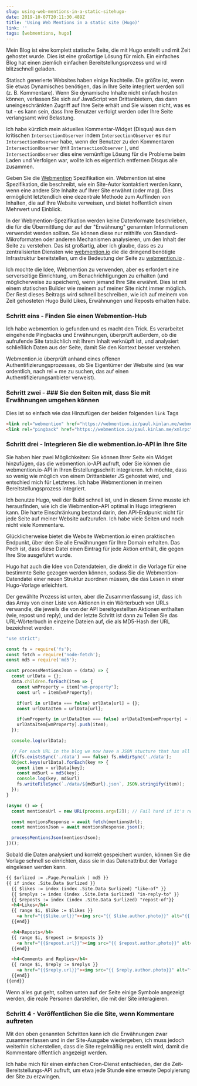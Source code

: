 ```yaml
---
slug: using-web-mentions-in-a-static-sitehugo-
date: 2019-10-07T20:11:30.489Z
title: 'Using Web Mentions in a static site (Hugo)'
link: ''
tags: [webmentions, hugo]
---
```


Mein Blog ist eine komplett statische Seite, die mit Hugo erstellt und mit Zeit gehostet wurde. Dies ist eine großartige Lösung für mich. Ein einfaches Blog hat einen ziemlich einfachen Bereitstellungsprozess und wird blitzschnell geladen.

Statisch generierte Websites haben einige Nachteile. Die größte ist, wenn Sie etwas Dynamisches benötigen, das in Ihre Seite integriert werden soll (z. B. Kommentare). Wenn Sie dynamische Inhalte nicht einfach hosten können, verlassen Sie sich auf JavaScript von Drittanbietern, das dann uneingeschränkten Zugriff auf Ihre Seite erhält und Sie wissen nicht, was es tut - es kann sein, dass Ihre Benutzer verfolgt werden oder Ihre Seite verlangsamt wird Belastung.

Ich habe kürzlich mein aktuelles Kommentar-Widget (Disqus) aus dem kritischen `IntersectionObserver` indem `IntersectionObserver` es nur `IntersectionObserver` habe, wenn der Benutzer zu den Kommentaren `IntersectionObserver` (mit `IntersectionObserver` ), und `IntersectionObserver` dies eine vernünftige Lösung für die Probleme beim Laden und Verfolgen war, wollte ich es eigentlich entfernen Disqus alle zusammen.

Geben Sie die [Webmention](https://webmention.net/draft/) Spezifikation ein. Webmention ist eine Spezifikation, die beschreibt, wie ein Site-Autor kontaktiert werden kann, wenn eine andere Site Inhalte auf Ihrer Site erwähnt (oder mag). Dies ermöglicht letztendlich eine dezentrale Methode zum Auffinden von Inhalten, die auf Ihre Website verweisen, und bietet hoffentlich einen Mehrwert und Einblick.

In der Webmention-Spezifikation werden keine Datenformate beschrieben, die für die Übermittlung der auf der &quot;Erwähnung&quot; genannten Informationen verwendet werden sollten. Sie können diese nur mithilfe von Standard-Mikroformaten oder anderen Mechanismen analysieren, um den Inhalt der Seite zu verstehen. Das ist großartig, aber ich glaube, dass es zu zentralisierten Diensten wie [webmention.io](https://webmention.io/) die die dringend benötigte Infrastruktur bereitstellen, um die Bedeutung der Seite zu [webmention.io](https://webmention.io/) .

Ich mochte die Idee, Webmention zu verwenden, aber es erfordert eine serverseitige Einrichtung, um Benachrichtigungen zu erhalten (und möglicherweise zu speichern), wenn jemand Ihre Site erwähnt. Dies ist mit einem statischen Builder wie meinem auf meiner Site nicht immer möglich. Der Rest dieses Beitrags wird schnell beschreiben, wie ich auf meinem von Zeit gehosteten Hugo Build Likes, Erwähnungen und Reposts erhalten habe.

### Schritt eins - Finden Sie einen Webmention-Hub

Ich habe webmention.io gefunden und es macht den Trick. Es verarbeitet eingehende Pingbacks und Erwähnungen, überprüft außerdem, ob die aufrufende Site tatsächlich mit Ihrem Inhalt verknüpft ist, und analysiert schließlich Daten aus der Seite, damit Sie den Kontext besser verstehen.

Webmention.io überprüft anhand eines offenen Authentifizierungsprozesses, ob Sie Eigentümer der Website sind (es war ordentlich, nach rel = me zu suchen, das auf einen Authentifizierungsanbieter verweist).

### Schritt zwei - ### Sie den Seiten mit, dass Sie mit Erwähnungen umgehen können

Dies ist so einfach wie das Hinzufügen der beiden folgenden `link` Tags

```html
<link rel="webmention" href="https://webmention.io/paul.kinlan.me/webmention">
<link rel="pingback" href="https://webmention.io/paul.kinlan.me/xmlrpc">
```

### Schritt drei - Integrieren Sie die webmention.io-API in Ihre Site

Sie haben hier zwei Möglichkeiten: Sie können Ihrer Seite ein Widget hinzufügen, das die webmention.io-API aufruft, oder Sie können die webmention.io-API in Ihren Erstellungsschritt integrieren. Ich möchte, dass so wenig wie möglich von einem Drittanbieter JS gehostet wird, und entschied mich für Letzteres. Ich habe Webmentionen in meinen Bereitstellungsprozess integriert.

Ich benutze Hugo, weil der Build schnell ist, und in diesem Sinne musste ich herausfinden, wie ich die Webmention-API optimal in Hugo integrieren kann. Die harte Einschränkung bestand darin, den API-Endpunkt nicht für jede Seite auf meiner Website aufzurufen. Ich habe viele Seiten und noch nicht viele Kommentare.

Glücklicherweise bietet die Website Webmention.io einen praktischen Endpunkt, über den Sie alle Erwähnungen für Ihre Domain erhalten. Das Pech ist, dass diese Datei einen Eintrag für jede Aktion enthält, die gegen Ihre Site ausgeführt wurde.

Hugo hat auch die Idee von Datendateien, die direkt in die Vorlage für eine bestimmte Seite gezogen werden können, sodass Sie die Webmention-Datendatei einer neuen Struktur zuordnen müssen, die das Lesen in einer Hugo-Vorlage erleichtert.

Der gewählte Prozess ist unten, aber die Zusammenfassung ist, dass ich das Array von einer Liste von Aktionen in ein Wörterbuch von URLs verwandle, die jeweils die von der API bereitgestellten Aktionen enthalten (wie, repost und reply), und der letzte Schritt ist dann zu Teilen Sie das URL-Wörterbuch in einzelne Dateien auf, die als MD5-Hash der URL bezeichnet werden.

```javascript
"use strict";

const fs = require('fs');
const fetch = require('node-fetch');
const md5 = require('md5');

const processMentionsJson = (data) => {
  const urlData = {};
  data.children.forEach(item => {
    const wmProperty = item["wm-property"];
    const url = item[wmProperty];

    if(url in urlData === false) urlData[url] = {};
    const urlDataItem = urlData[url];

    if(wmProperty in urlDataItem === false) urlDataItem[wmProperty] = [];
    urlDataItem[wmProperty].push(item);
  });

  console.log(urlData);

  // For each URL in the blog we now have a JSON stucture that has all the like, mentions and reposts
  if(fs.existsSync('./data') === false) fs.mkdirSync('./data');
  Object.keys(urlData).forEach(key => {
    const item = urlData[key];
    const md5url = md5(key);
    console.log(key, md5url)
    fs.writeFileSync(`./data/${md5url}.json`, JSON.stringify(item));
  });
}

(async () => {
  const mentionsUrl = new URL(process.argv[2]); // Fail hard if it's not a uRL

  const mentionsResponse = await fetch(mentionsUrl);
  const mentiosnJson = await mentionsResponse.json();

  processMentionsJson(mentiosnJson);
})();
```

Sobald die Daten analysiert und korrekt gespeichert wurden, können Sie die Vorlage schnell so einrichten, dass sie in das Datenattribut der Vorlage eingelesen werden kann.

```html
{{ $urlized := .Page.Permalink | md5 }}
{{ if index .Site.Data $urlized }}
  {{ $likes := index (index .Site.Data $urlized) "like-of" }}
  {{ $replys := index (index .Site.Data $urlized) "in-reply-to" }}
  {{ $reposts := index (index .Site.Data $urlized) "repost-of"}}
  <h4>Likes</h4>
  {{ range $i, $like := $likes }}
    <a href="{{$like.url}}"><img src="{{ $like.author.photo}}" alt="{{ $like.author.name }}" class="profile photo"></a>
  {{end}}

  <h4>Reposts</h4>
  {{ range $i, $repost := $reposts }}
    <a href="{{$repost.url}}"><img src="{{ $repost.author.photo}}" alt="{{ $repost.author.name }}" class="profile photo"></a>
  {{end}}

  <h4>Comments and Replies</h4>
  {{ range $i, $reply := $replys }}
    <a href="{{$reply.url}}"><img src="{{ $reply.author.photo}}" alt="{{ $reply.author.name }}" class="profile photo"></a>
  {{end}}
{{end}}
```

Wenn alles gut geht, sollten unten auf der Seite einige Symbole angezeigt werden, die reale Personen darstellen, die mit der Site interagieren.

### Schritt 4 - Veröffentlichen Sie die Site, wenn Kommentare auftreten

Mit den oben genannten Schritten kann ich die Erwähnungen zwar zusammenfassen und in der Site-Ausgabe wiedergeben, ich muss jedoch weiterhin sicherstellen, dass die Site regelmäßig neu erstellt wird, damit die Kommentare öffentlich angezeigt werden.

Ich habe mich für einen einfachen Cron-Dienst entschieden, der die Zeit-Bereitstellungs-API aufruft, um etwa jede Stunde eine erneute Depolyierung der Site zu erzwingen.
